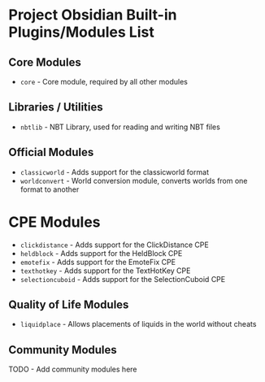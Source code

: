 # Project Obsidian Built-in Plugins/Modules List

## Core Modules
- `core` - Core module, required by all other modules

## Libraries / Utilities
- `nbtlib` - NBT Library, used for reading and writing NBT files

## Official Modules
- `classicworld` - Adds support for the classicworld format
- `worldconvert` - World conversion module, converts worlds from one format to another

# CPE Modules
- `clickdistance` - Adds support for the ClickDistance CPE
- `heldblock` - Adds support for the HeldBlock CPE
- `emotefix` - Adds support for the EmoteFix CPE
- `texthotkey` - Adds support for the TextHotKey CPE
- `selectioncuboid` - Adds support for the SelectionCuboid CPE

## Quality of Life Modules
- `liquidplace` - Allows placements of liquids in the world without cheats

## Community Modules
TODO - Add community modules here
